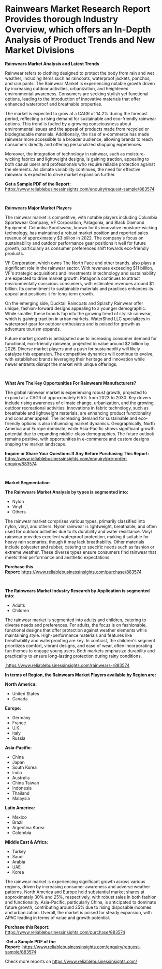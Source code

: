 <p><h1>Rainwears Market Research Report Provides thorough Industry Overview, which offers an In-Depth Analysis of Product Trends and New Market Divisions</h1></p><p><strong>Rainwears Market Analysis and Latest Trends</strong></p>
<p><p>Rainwear refers to clothing designed to protect the body from rain and wet weather, including items such as raincoats, waterproof jackets, ponchos, and rain pants. The Rainwear Market is experiencing notable growth driven by increasing outdoor activities, urbanization, and heightened environmental awareness. Consumers are seeking stylish yet functional options, leading to the introduction of innovative materials that offer enhanced waterproof and breathable properties.</p><p>The market is expected to grow at a CAGR of 14.2% during the forecast period, reflecting a rising demand for sustainable and eco-friendly rainwear options. This trend is fueled by a growing consciousness about environmental issues and the appeal of products made from recycled or biodegradable materials. Additionally, the rise of e-commerce has made rainwear more accessible to a broader audience, allowing brands to reach consumers directly and offering personalized shopping experiences.</p><p>Moreover, the integration of technology in rainwear, such as moisture-wicking fabrics and lightweight designs, is gaining traction, appealing to both casual users and professionals who require reliable protection against the elements. As climate variability continues, the need for effective rainwear is expected to drive market expansion further.</p></p>
<p><strong>Get a Sample PDF of the Report:&nbsp;</strong> <a href="https://www.reliablebusinessinsights.com/enquiry/request-sample/883574?utm_campaign=2811&utm_medium=2&utm_source=Github&utm_content=ia&utm_term=05042025&utm_id=rainwears">https://www.reliablebusinessinsights.com/enquiry/request-sample/883574</a></p>
<p>&nbsp;</p>
<p><strong>Rainwears Major Market Players</strong></p>
<p><p>The rainwear market is competitive, with notable players including Columbia Sportswear Company, VF Corporation, Patagonia, and Black Diamond Equipment. Columbia Sportswear, known for its innovative moisture-wicking technology, has maintained a robust market position and reported sales revenue of approximately $3 billion in 2022. The company's focus on sustainability and outdoor performance gear positions it well for future growth, particularly as consumer preferences shift towards eco-friendly products.</p><p>VF Corporation, which owns The North Face and other brands, also plays a significant role in the rainwear sector. With revenues exceeding $11 billion, VF's strategic acquisitions and investments in technology and sustainability are expected to drive market growth. Patagonia continues to attract environmentally conscious consumers, with estimated revenues around $1 billion. Its commitment to sustainable materials and practices enhances its appeal and positions it for long-term growth.</p><p>On the emerging side, Ducktail Raincoats and Splashy Rainwear offer unique, fashion-forward designs appealing to a younger demographic. While smaller, these brands tap into the growing trend of stylish rainwear, which is gaining traction in urban markets. WaterShed LLC specializes in waterproof gear for outdoor enthusiasts and is poised for growth as adventure tourism expands.</p><p>Future market growth is anticipated due to increasing consumer demand for functional, eco-friendly rainwear, projected to value around $2 billion by 2026. Diverse market players and a push for sustainability will likely catalyze this expansion. The competitive dynamics will continue to evolve, with established brands leveraging their heritage and innovation while newer entrants disrupt the market with unique offerings.</p></p>
<p>&nbsp;</p>
<p><strong>What Are The Key Opportunities For Rainwears Manufacturers?</strong></p>
<p><p>The global rainwear market is experiencing robust growth, projected to expand at a CAGR of approximately 6.5% from 2023 to 2030. Key drivers include rising awareness of climate change, urbanization, and the growing outdoor recreational activities. Innovations in fabric technology, such as breathable and lightweight materials, are enhancing product functionality and consumer appeal. The increasing demand for sustainable and eco-friendly options is also influencing market dynamics. Geographically, North America and Europe dominate, while Asia-Pacific shows significant growth potential due to expanding middle-class demographics. The future outlook remains positive, with opportunities in e-commerce and custom designs shaping the market landscape.</p></p>
<p><strong>Inquire or Share Your Questions If Any Before Purchasing This Report:</strong> <a href="https://www.reliablebusinessinsights.com/enquiry/pre-order-enquiry/883574?utm_campaign=2811&utm_medium=2&utm_source=Github&utm_content=ia&utm_term=05042025&utm_id=rainwears">https://www.reliablebusinessinsights.com/enquiry/pre-order-enquiry/883574</a></p>
<p>&nbsp;</p>
<p><strong>Market Segmentation</strong></p>
<p><strong>The Rainwears Market Analysis by types is segmented into:</strong></p>
<p><ul><li>Nylon</li><li>Vinyl</li><li>Others</li></ul></p>
<p><p>The rainwear market comprises various types, primarily classified into nylon, vinyl, and others. Nylon rainwear is lightweight, breathable, and often used for outdoor activities due to its durability and water resistance. Vinyl rainwear provides excellent waterproof protection, making it suitable for heavy rain scenarios, though it may lack breathability. Other materials include polyester and rubber, catering to specific needs such as fashion or extreme weather. These diverse types ensure consumers find rainwear that meets their performance and aesthetic expectations.</p></p>
<p><strong>Purchase this Report:&nbsp;</strong><a href="https://www.reliablebusinessinsights.com/purchase/883574?utm_campaign=2811&utm_medium=2&utm_source=Github&utm_content=ia&utm_term=05042025&utm_id=rainwears">https://www.reliablebusinessinsights.com/purchase/883574</a></p>
<p>&nbsp;</p>
<p><strong>The Rainwears Market Industry Research by Application is segmented into:</strong></p>
<p><ul><li>Adults</li><li>Children</li></ul></p>
<p><p>The rainwear market is segmented into adults and children, catering to diverse needs and preferences. For adults, the focus is on fashionable, functional designs that offer protection against weather elements while maintaining style. High-performance materials and features like breathability and waterproofing are key. In contrast, the children's segment prioritizes comfort, vibrant designs, and ease of wear, often incorporating fun themes to engage young users. Both markets emphasize durability and practicality to ensure long-lasting protection during rainy conditions.</p></p>
<p><a href="https://www.reliablebusinessinsights.com/rainwears-r883574?utm_campaign=2811&utm_medium=2&utm_source=Github&utm_content=ia&utm_term=05042025&utm_id=rainwears">&nbsp;https://www.reliablebusinessinsights.com/rainwears-r883574</a></p>
<p><strong>In terms of Region, the Rainwears Market Players available by Region are:</strong></p>
<p>
    <p> <strong> North America: </strong>
        <ul>
            <li>United States</li>
            <li>Canada</li>
        </ul>
        </p> 
    <p> <strong> Europe: </strong>
        <ul>
            <li>Germany</li>
            <li>France</li>
            <li>U.K.</li>
            <li>Italy</li>
            <li>Russia</li>
        </ul>
        </p> 
    <p> <strong> Asia-Pacific: </strong>
        <ul>
            <li>China</li>
            <li>Japan</li>
            <li>South Korea</li>
            <li>India</li>
            <li>Australia</li>
            <li>China Taiwan</li>
            <li>Indonesia</li>
            <li>Thailand</li>
            <li>Malaysia</li>
        </ul>
        </p> 
    <p> <strong> Latin America: </strong>
        <ul>
            <li>Mexico</li>
            <li>Brazil</li>
            <li>Argentina Korea</li>
            <li>Colombia</li>
        </ul>
        </p> 
    <p> <strong> Middle East & Africa: </strong>
        <ul>
            <li>Turkey</li>
            <li>Saudi</li>
            <li>Arabia</li>
            <li>UAE</li>
            <li>Korea</li>
        </ul>
    </p>
    </p>
<p><p>The rainwear market is experiencing significant growth across various regions, driven by increasing consumer awareness and adverse weather patterns. North America and Europe hold substantial market shares at approximately 30% and 25%, respectively, with robust sales in both fashion and functionality. Asia-Pacific, particularly China, is anticipated to dominate future growth, contributing around 35% due to rising disposable incomes and urbanization. Overall, the market is poised for steady expansion, with APAC leading in terms of value and growth potential.</p></p>
<p><strong>Purchase this Report: </strong><a href="https://www.reliablebusinessinsights.com/purchase/883574?utm_campaign=2811&utm_medium=2&utm_source=Github&utm_content=ia&utm_term=05042025&utm_id=rainwears">https://www.reliablebusinessinsights.com/purchase/883574</a></p>
<p>&nbsp;<strong>Get a Sample PDF of the Report:&nbsp;&nbsp;</strong><a href="https://www.reliablebusinessinsights.com/enquiry/request-sample/883574?utm_campaign=2811&utm_medium=2&utm_source=Github&utm_content=ia&utm_term=05042025&utm_id=rainwears">https://www.reliablebusinessinsights.com/enquiry/request-sample/883574</a></p>
<p><strong></strong></p>
<p>Check more reports on <a href="https://www.reliablebusinessinsights.com/?utm_campaign=2811&utm_medium=2&utm_source=Github&utm_content=ia&utm_term=05042025&utm_id=rainwears">https://www.reliablebusinessinsights.com/</a></p>